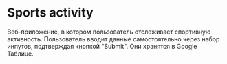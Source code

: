 # Sports activity
Веб-приложение, в котором пользователь отслеживает спортивную активность. Пользователь вводит данные самостоятельно через набор инпутов, подтверждая кнопкой "Submit". Они хранятся в Google Таблице.
